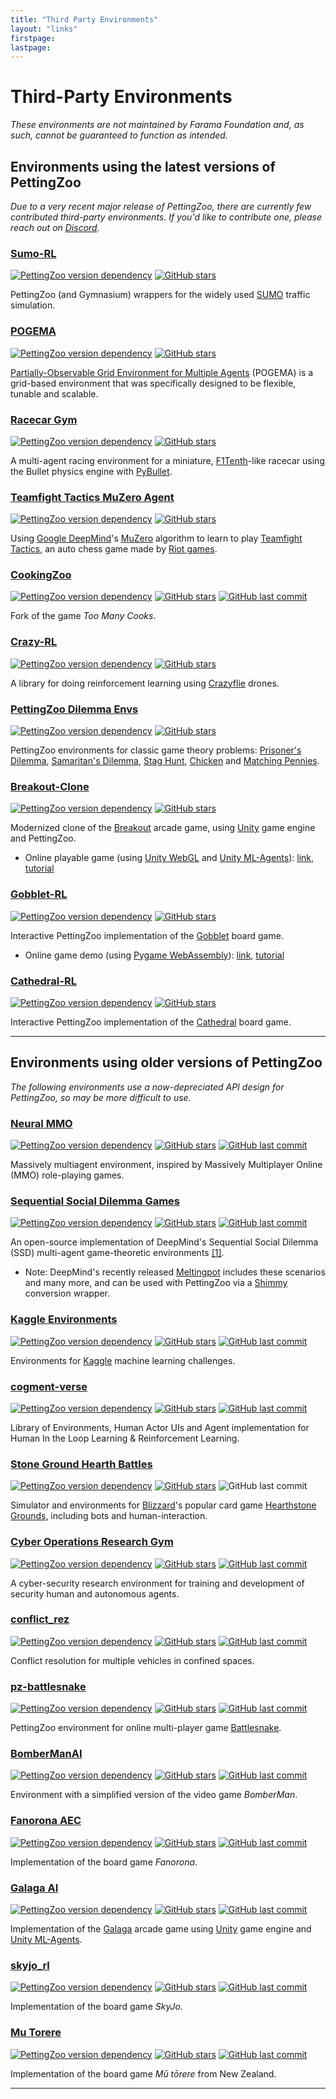 ```yaml
---
title: "Third Party Environments"
layout: "links"
firstpage:
lastpage:
---
```


# Third-Party Environments

*These environments are not maintained by Farama Foundation and, as such, cannot be guaranteed to function as intended.*

## Environments using the latest versions of PettingZoo
*Due to a very recent major release of PettingZoo, there are currently few contributed third-party environments. If you'd like to contribute one, please reach out on [Discord](https://discord.gg/nHg2JRN489).*

### [Sumo-RL](https://github.com/LucasAlegre/sumo-rl)

[![PettingZoo version dependency](https://img.shields.io/badge/PettingZoo-v1.22.2-blue)]()
[![GitHub stars](https://img.shields.io/github/stars/LucasAlegre/sumo-rl)]()

PettingZoo (and Gymnasium) wrappers for the widely used [SUMO](https://github.com/eclipse/sumo) traffic simulation. 


### [POGEMA](https://github.com/AIRI-Institute/pogema)

[![PettingZoo version dependency](https://img.shields.io/badge/PettingZoo-v1.22.3-blue)]()
[![GitHub stars](https://img.shields.io/github/stars/AIRI-Institute/pogema)]()

[Partially-Observable Grid Environment for Multiple Agents](https://github.com/AIRI-Institute/pogema) (POGEMA) is a grid-based environment that was specifically designed to be flexible, tunable and scalable.


### [Racecar Gym](https://github.com/axelbr/racecar_gym)

[![PettingZoo version dependency](https://img.shields.io/badge/PettingZoo-v1.22.4-blue)]()
[![GitHub stars](https://img.shields.io/github/stars/axelbr/racecar_gym)]()

A multi-agent racing environment for a miniature, [F1Tenth](https://f1tenth.org/)-like racecar using the Bullet physics engine with [PyBullet](https://github.com/bulletphysics/bullet3).


### [Teamfight Tactics MuZero Agent](https://github.com/silverlight6/TFTMuZeroAgent)

[![PettingZoo version dependency](https://img.shields.io/badge/PettingZoo-v1.22.3-blue)]()
[![GitHub stars](https://img.shields.io/github/stars/silverlight6/TFTMuZeroAgent)]()

Using [Google DeepMind](https://www.deepmind.com/)'s [MuZero](https://en.wikipedia.org/wiki/MuZero) algorithm to learn to play [Teamfight Tactics](https://teamfighttactics.leagueoflegends.com/en-us/), an auto chess game made by [Riot games](https://www.riotgames.com/en).

### [CookingZoo](https://github.com/DavidRother/gym-cooking)

[![PettingZoo version dependency](https://img.shields.io/badge/PettingZoo-v1.11.2-red)]()
[![GitHub stars](https://img.shields.io/github/stars/DavidRother/gym-cooking)]()
[![GitHub last commit](https://img.shields.io/github/last-commit/DavidRother/gym-cooking)]()

Fork of the game *Too Many Cooks*. 


### [Crazy-RL](https://github.com/ffelten/CrazyRL)

[![PettingZoo version dependency](https://img.shields.io/badge/PettingZoo-v1.22.3-blue)]()
[![GitHub stars](https://img.shields.io/github/stars/ffelten/CrazyRL)]()

A library for doing reinforcement learning using [Crazyflie](https://www.bitcraze.io/products/crazyflie-2-1/) drones. 


### [PettingZoo Dilemma Envs](https://github.com/tianyu-z/pettingzoo_dilemma_envs)

[![PettingZoo version dependency](https://img.shields.io/badge/PettingZoo-v1.22.3-blue)]()
[![GitHub stars](https://img.shields.io/github/stars/tianyu-z/pettingzoo_dilemma_envs)]()

PettingZoo environments for classic game theory problems: [Prisoner's Dilemma](https://en.wikipedia.org/wiki/Prisoner%27s_dilemma), [Samaritan's Dilemma](https://en.wikipedia.org/wiki/Samaritan%27s_dilemma), [Stag Hunt](https://en.wikipedia.org/wiki/Stag_hunt), [Chicken](https://en.wikipedia.org/wiki/Chicken_(game)) and [Matching Pennies](https://en.wikipedia.org/wiki/Matching_pennies).


### [Breakout-Clone](https://github.com/SethCram/Breakout-Clone)

[![PettingZoo version dependency](https://img.shields.io/badge/PettingZoo-v1.22.1-blue)]()
[![GitHub stars](https://img.shields.io/github/stars/SethCram/Breakout-Clone)]()

Modernized clone of the [Breakout](https://en.wikipedia.org/wiki/Breakout_(video_game)) arcade game, using [Unity](https://unity.com/) game engine and PettingZoo.
* Online playable game (using [Unity WebGL](https://docs.unity3d.com/2020.1/Documentation/Manual/webgl-gettingstarted.html) and [Unity ML-Agents](https://unity.com/products/machine-learning-agents)): [link](https://sethcram.weebly.com/breakout-clone.html), [tutorial](https://www.youtube.com/watch?v=zPFU30tbyKs)

### [Gobblet-RL](https://github.com/elliottower/gobblet-rl)

[![PettingZoo version dependency](https://img.shields.io/badge/PettingZoo-v1.22.3-blue)]()
[![GitHub stars](https://img.shields.io/github/stars/elliottower/gobblet-rl)]()

Interactive PettingZoo implementation of the [Gobblet](https://en.wikipedia.org/wiki/Gobblet) board game.
* Online game demo (using [Pygame WebAssembly](https://github.com/pygame-web)): [link](https://elliottower.github.io/gobblet-rl/), [tutorial](https://github.com/elliottower/gobblet-rl/blob/main/tutorials/WebAssembly/web_assembly.md)

### [Cathedral-RL](https://github.com/elliottower/cathedral-rl)

[![PettingZoo version dependency](https://img.shields.io/badge/PettingZoo-v1.22.3-blue)]()
[![GitHub stars](https://img.shields.io/github/stars/elliottower/cathedral-rl)]()

Interactive PettingZoo implementation of the [Cathedral](https://en.wikipedia.org/wiki/Cathedral_(board_game)) board game.


___

## Environments using older versions of PettingZoo
*The following environments use a now-depreciated API design for PettingZoo, so may be more difficult to use.*

### [Neural MMO](https://github.com/jsuarez5341/neural-mmo)

[![PettingZoo version dependency](https://img.shields.io/badge/PettingZoo-v1.19.0-red)]()
[![GitHub stars](https://img.shields.io/github/stars/jsuarez5341/neural-mmo)]()
[![GitHub last commit](https://img.shields.io/github/last-commit/jsuarez5341/neural-mmo)]()

Massively multiagent environment, inspired by Massively Multiplayer Online (MMO) role-playing games.


### [Sequential Social Dilemma Games](https://github.com/eugenevinitsky/sequential_social_dilemma_games)

[![PettingZoo version dependency](https://img.shields.io/badge/PettingZoo-v1.13.1-red)]()
[![GitHub stars](https://img.shields.io/github/stars/eugenevinitsky/sequential_social_dilemma_games)]()
[![GitHub last commit](https://img.shields.io/github/last-commit/eugenevinitsky/sequential_social_dilemma_games)]()

An open-source implementation of DeepMind's Sequential Social Dilemma (SSD) multi-agent game-theoretic environments [[1]](https://arxiv.org/abs/1702.03037).
* Note: DeepMind's recently released [Meltingpot](https://github.com/deepmind/meltingpot) includes these scenarios and many more, and can be used with PettingZoo via a [Shimmy](http://shimmy.farama.org/) conversion wrapper.


### [Kaggle Environments](https://github.com/Kaggle/kaggle-environments)

[![PettingZoo version dependency](https://img.shields.io/badge/PettingZoo-v1.12.0-red)]()
[![GitHub stars](https://img.shields.io/github/stars/Kaggle/kaggle-environments)]()
[![GitHub last commit](https://img.shields.io/github/last-commit/Kaggle/kaggle-environments)]()

Environments for [Kaggle](https://www.kaggle.com/) machine learning challenges.


### [cogment-verse](https://github.com/cogment/cogment-verse)

[![PettingZoo version dependency](https://img.shields.io/badge/PettingZoo-v1.18.0-red)]()
[![GitHub stars](https://img.shields.io/github/stars/cogment/cogment-verse)]()
[![GitHub last commit](https://img.shields.io/github/last-commit/cogment/cogment-verse)]()
 
Library of Environments, Human Actor UIs and Agent implementation for Human In the Loop Learning & Reinforcement Learning. 


### [Stone Ground Hearth Battles](https://github.com/JDBumgardner/stone_ground_hearth_battles)

[![PettingZoo version dependency](https://img.shields.io/badge/PettingZoo-v1.4.0-red)]()
[![GitHub stars](https://img.shields.io/github/stars/JDBumgardner/stone_ground_hearth_battles)]()
![GitHub last commit](https://img.shields.io/github/last-commit/JDBumgardner/stone_ground_hearth_battles)

Simulator and environments for [Blizzard](https://www.blizzard.com/en-us/)'s popular card game [Hearthstone Grounds](https://hearthstone.blizzard.com/en-us/battlegrounds/), including bots and human-interaction.


### [Cyber Operations Research Gym](https://github.com/cage-challenge/CybORG)

[![PettingZoo version dependency](https://img.shields.io/badge/PettingZoo-v1.19.2-red)]()
[![GitHub stars](https://img.shields.io/github/stars/cage-challenge/CybORG)]()
[![GitHub last commit](https://img.shields.io/github/last-commit/cage-challenge/CybORG)]()

A cyber-security research environment for training and development of security human and autonomous agents. 


### [conflict_rez](https://github.com/XuShenLZ/conflict_rez)

[![PettingZoo version dependency](https://img.shields.io/badge/PettingZoo-v1.19.0-red)]()
[![GitHub stars](https://img.shields.io/github/stars/XuShenLZ/conflict_rez)]()
[![GitHub last commit](https://img.shields.io/github/last-commit/XuShenLZ/conflict_rez)]()

Conflict resolution for multiple vehicles in confined spaces.


### [pz-battlesnake](https://github.com/DaBultz/pz-battlesnake)

[![PettingZoo version dependency](https://img.shields.io/badge/PettingZoo-v1.19.0-red)]()
[![GitHub stars](https://img.shields.io/github/stars/DaBultz/pz-battlesnake)]()
[![GitHub last commit](https://img.shields.io/github/last-commit/DaBultz/pz-battlesnake)]()

PettingZoo environment for online multi-player game [Battlesnake](https://play.battlesnake.com/).


### [BomberManAI](https://github.com/NaIwo/BomberManAI)

[![PettingZoo version dependency](https://img.shields.io/badge/PettingZoo-v1.16.0-red)]()
[![GitHub stars](https://img.shields.io/github/stars/NaIwo/BomberManAI)]()
[![GitHub last commit](https://img.shields.io/github/last-commit/NaIwo/BomberManAI)]()

Environment with a simplified version of the video game *BomberMan*. 


### [Fanorona AEC](https://github.com/AbhijeetKrishnan/fanorona-aec)
[![PettingZoo version dependency](https://img.shields.io/badge/PettingZoo-v1.8.1-red)]()
[![GitHub stars](https://img.shields.io/github/stars/AbhijeetKrishnan/fanorona-aec)]()
[![GitHub last commit](https://img.shields.io/github/last-commit/AbhijeetKrishnan/fanorona-aec)]()

Implementation of the board game *Fanorona*. 


### [Galaga AI](https://github.com/SonicKurt/Galaga-AI)

[![PettingZoo version dependency](https://img.shields.io/badge/PettingZoo-v1.15.0-red)]()
[![GitHub stars](https://img.shields.io/github/stars/SonicKurt/Galaga-AI)]()
[![GitHub last commit](https://img.shields.io/github/last-commit/SonicKurt/Galaga-AI)]()

Implementation of the [Galaga](https://en.wikipedia.org/wiki/Galaga) arcade game using [Unity](https://unity.com/) game engine and [Unity ML-Agents](https://unity.com/products/machine-learning-agents).


### [skyjo_rl](https://github.com/michaelfeil/skyjo_rl)

[![PettingZoo version dependency](https://img.shields.io/badge/PettingZoo-v1.14.0-red)]()
[![GitHub stars](https://img.shields.io/github/stars/michaelfeil/skyjo_rl)]()
[![GitHub last commit](https://img.shields.io/github/last-commit/michaelfeil/skyjo_rl)]()

Implementation of the board game *SkyJo*. 


### [Mu Torere](https://github.com/Aroksak/MuTorere)

[![PettingZoo version dependency](https://img.shields.io/badge/PettingZoo-v1.14.0-red)]()
[![GitHub stars](https://img.shields.io/github/stars/Aroksak/MuTorere)]()
[![GitHub last commit](https://img.shields.io/github/last-commit/DaBultz/pz-battlesnake)]()

Implementation of the board game *Mū tōrere* from New Zealand. 


___

[//]: # (https://github.com/quantumiracle/MARS: WIP, not released yet )

[//]: # (## StarCraft Multi-Agent Challenge &#40;high priority fix&#41;)

[//]: # ([https://github.com/oxwhirl/smac]&#40;https://github.com/oxwhirl/smac&#41;)

[//]: # ()
[//]: # (Collection of widely used StarCraft2 based cooperative environments.)


[//]: # ()
[//]: # (## Hearthstone Battlegrounds Simulator &#40;not vc, will break&#41;)

[//]: # ([https://github.com/JDBumgardner/stone_ground_hearth_battles]&#40;https://github.com/JDBumgardner/stone_ground_hearth_battles&#41;)

[//]: # ()
[//]: # (PettingZoo environment wrapper for Blizzard's Hearthstone game.)

[//]: # ()
[//]: # (## Longroad Envs &#40;not vc, will break&#41;)

[//]: # ([https://github.com/grzPat/longroad-envs]&#40;https://github.com/grzPat/longroad-envs&#41;)

[//]: # ()
[//]: # (Multi-Agent traffic control environments.)

[//]: # ()
[//]: # ()
[//]: # (## PZ Dilemma &#40;not vc, will break&#41;)

[//]: # ([https://github.com/arjun-prakash/pz_dilemma]&#40;https://github.com/arjun-prakash/pz_dilemma&#41;)

[//]: # ()
[//]: # (Collection of prisoner's dilemma games as PettingZoo environments)

[//]: # ()
[//]: # (## Ants &#40;just an env, pre term/trunc style&#41;)

[//]: # ([https://github.com/chorsch/ants]&#40;https://github.com/chorsch/ants&#41;)

[//]: # ()
[//]: # (Simplified simulation of an ant colony)

[//]: # ()
[//]: # (## Generalized Rock Paper Scissors &#40;old fork&#41;)

[//]: # ([https://github.com/afozk95/PettingZoo/tree/add_generalized_rps]&#40;https://github.com/afozk95/PettingZoo/tree/add_generalized_rps&#41;)

[//]: # ()
[//]: # (More general n-players form of the Rock Paper Scissors environments in PettingZoo)

[//]: # ()
[//]: # (## PZ Risk &#40;no deps&#41;)

[//]: # ([https://github.com/mahi97/pz_risk]&#40;https://github.com/mahi97/pz_risk&#41;)

[//]: # ()
[//]: # (Implementation of the Risk board game as a PettingZoo environment)

[//]: # (## Sequential Social Delima Games &#40;will break&#41;)

[//]: # ([https://github.com/eugenevinitsky/sequential_social_dilemma_games/pull/197]&#40;https://github.com/eugenevinitsky/sequential_social_dilemma_games/pull/197&#41;)

[//]: # ()
[//]: # (Set of two environments with numerous multi-agent equilibria popular with researchers)

[//]: # (## SNIM &#40;deleted&#41;)

[//]: # ([https://github.com/qihuazhong/SNIM/blob/main/snim/envs.py]&#40;https://github.com/qihuazhong/SNIM/blob/main/snim/envs.py&#41;)

[//]: # ()
[//]: # (PettingZoo based supply chain management environment)

[//]: # ()
[//]: # (## CityLearn &#40;not vc, unreachable&#41;)

[//]: # ()
[//]: # ([https://github.com/apigott/CityLearn]&#40;https://github.com/apigott/CityLearn&#41;)
[//]: # ()
[//]: # (PettingZoo environments for city grid power management, based on the CityLearn simulator.)
